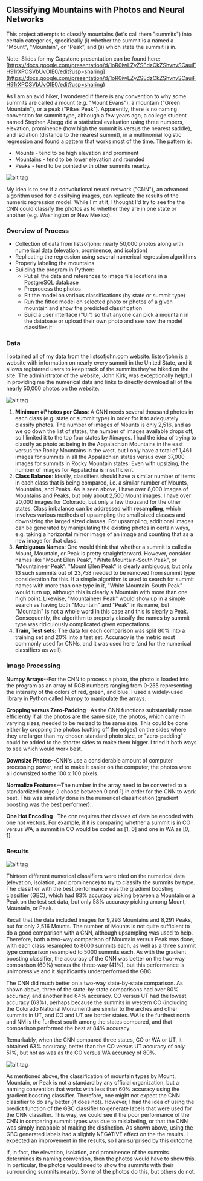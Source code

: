 ## **Classifying Mountains with Photos and Neural Networks**

This project attempts to classify mountains \(let's call them "summits"\) into certain categories, specifically \(i\) whether the summit is a named a "Mount", "Mountain", or "Peak", and \(ii\) which state the summit is in.

Note: Slides for my Capstone presentation can be found here: [https://docs.google.com/presentation/d/1oR0iwLZyZSEdzCkZShvnvSCauiFH91rXPOSVbUvOIE0/edit?usp=sharing](https://docs.google.com/presentation/d/1oR0iwLZyZSEdzCkZShvnvSCauiFH91rXPOSVbUvOIE0/edit?usp=sharing)

As I am an avid hiker, I wondered if there is any convention to why some summits are called a mount \(e.g. "Mount Evans"\), a mountain \("Green Mountain"\), or a peak \("Pikes Peak"\). Apparently, there is no naming convention for summit type, although a few years ago, a college student named Stephen Abegg did a statistical evaluation using three numbers, elevation, prominence \(how high the summit is versus the nearest saddle\), and isolation \(distance to the nearest summit\), in a multinomial logistic regression and found a pattern that works most of the time. The pattern is:

* Mounts - tend to be high elevation and prominent
* Mountains - tend to be lower elevation and rounded
* Peaks - tend  to be pointed with other summits nearby.

![alt tag](images/Abegg_writeup.png)

My idea is to see if a convolutional neural network \("CNN"\), an advanced algorithm used for classifying images, can replicate the results of the numeric regression model. While I'm at it, I thought I'd try to see the the CNN could classify the photos as to whether they are in one state or another (e.g. Washington or New Mexico).

### Overview of Process

* Collection of data from listsofjohn: nearly 50,000 photos along with numerical data \(elevation, prominence, and isolation\)
* Replicating the regression using several numerical regression algorithms
* Properly labeling the mountains
* Building the program in Python:
  * Put all the data and references to image file locations in a PostgreSQL database
  * Preprocess the photos
  * Fit the model on various classifications \(by state or summit type\)
  * Run the fitted model on selected photo or photos of a given mountain and show the predicted classification
  * Build a user interface \("UI"\) so that anyone can pick a mountain in the database or  upload their own photo and see how the model classifies it.

### Data

I obtained all of my data from the listsofjohn.com website. listsofjohn is a website with information on nearly every summit in the United State, and it allows registered users to keep track of the summits they've hiked on the site. The administrator of the website, John Kirk, was exceptionally helpful in providing me the numerical data and links to directly download all of the nearly 50,000 photos on the website.

![alt tag](images/summits_table.png)

1. **Minimum \#Photos per Class**: A CNN needs several thousand photos in each class \(e.g. state or summit type\) in order for it to adequately classify photos. The number of images of Mounts is only 2,516, and as we go down the list of states, the number of images available drops off, so I limited it to the top four states by \#images. I had the idea of trying to classify as photo as being in the Appalachian Mountains in the east versus the Rocky Mountains in the west, but I only have a total of 1,461 images for summits in all the Appalachian states versus over 37,000 images for summits in Rocky Mountain states. Even with upsizing, the number of images for Appalachia is insufficient.
2. **Class Balance**: Ideally, classifiers should have a similar number of items in each class that is being compared, i.e. a similar number of Mounts, Mountains, and Peaks. As is seen above, I have over 8,000 images of Mountains and Peaks, but only about 2,500 Mount images. I have over 20,000 images for Colorado, but only a few thousand for the other states. Class imbalance can be addressed with **resampling**, which involves various methods of upsampling the small sized classes and downsizing the larged sized classes. For upsampling, additional images can be generated by manipulating the existing photos in certain ways, e.g. taking a horizontal mirror image of an image and counting that as a new image for that class.
3. **Ambiguous Names**: One would think that whether a summit is called a Mount, Mountain, or Peak is pretty straightforward. However, consider names like "Mount Ellen Peak", "White Mountain-South Peak",  or "Mountaineer Peak".  "Mount Ellen Peak" is clearly ambiguous, but only 13 such summits out of 23,758 needed to be removed from summit type consideration for this. If a simple algorithm is used to search for summit names with more than one type in it, "White Mountain-South Peak" would turn up, although this is clearly a Mountain with more than one high point. Likewise, "Mountaineer Peak" would show up in a simple search as having both "Mountain" and "Peak" in its name, but "Mountain" is not a whole word in this case and this is clearly a Peak. Consequently, the algorithm to properly classify the names by summit type was ridiculously complicated given expectations.
4. **Train, Test sets:** The data for each comparison was split 80% into a training set and 20% into a test set. Accuracy is the metric most commonly used for CNNs, and it was used here \(and for the numerical classifiers as well\).

### Image Processing

**Numpy Arrays**--For the CNN to process a photo, the photo is loaded into the program as an array of RGB numbers ranging from 0-255 representing the intensity of the colors of red, green, and blue. I used a widely-used library in Python called Numpy to manipulate the arrays.

**Cropping versus Zero-Padding**--As the CNN functions substantially more efficiently if all the photos are the same size, the photos, which came in varying sizes, needed to be resized to the same size. This could be done either by cropping the photos \(cutting off the edges\) on the sides where they are larger than my chosen standard photo size, or "zero-padding" could be added to the shorter sides to make them bigger. I tried it both ways to see which would work best.

**Downsize Photos**--CNN's use a considerable amount of computer processing power, and to make it easier on the computer, the photos were all downsized to the 100 x 100 pixels.

**Normalize Features**--The number in the array need to be converted to a standardized range \(I choose between 0 and 1\) in order for the CNN to work best. This was similarly done in the numerical classification \(gradient boosting was the best performer\)..

**One Hot Encoding**--The cnn requires that classes of data be encoded with one hot vectors. For example, if it is comparing whether a summit is in CO versus WA, a summit in CO would be coded as \[1, 0\] and one in WA as \[0, 1\].

### Results

![alt tag](images/results_table_.png)

Thirteen different numerical classifiers were tried on the numerical data \(elevation, isolation, and prominence\) to try to classify the summits by type. The classifier with the best performance was the gradient boosting classifier \(GBC\), which had 83% accuracy picking between a Mountain or a Peak on the test set data, but only 58% accuracy picking among Mount, Mountain, or Peak.

Recall that the data included images for 9,293 Mountains and 8,291 Peaks, but for only 2,516 Mounts. The number of Mounts is not quite sufficient to do a good comparison with a CNN, although upsampling was used to help. Therefore, both a two-way comparison of Mountain versus Peak was done, with each class resampled to 8000 summits each, as well as a three summit type comparison resampled to 5000 summits each. As with the gradient boosting classifier, the accuracy of the CNN was better on the two-way comparison \(60%\) versus the three-way \(41%\), but this performance is unimpressive and it significantly underperformed the GBC.

The CNN did much better on a two-way state-by-state comparison. As shown above, three of the state-by-state comparisons had over 80% accuracy, and another had 64% accuracy. CO versus UT had the lowest accuracy \(63%\), perhaps because the summits in western CO \(including the Colorado National Monument\) are similar to the arches and other summits in UT, and CO and UT are border states. WA is the furthest north and NM is the furthest south among the states compared, and that comparison performed the best at 84% accuracy.

Remarkably, when the CNN compared three states, CO or WA or UT, it obtained 63% accuracy, better than the CO versus UT accuracy of only 51%, but not as was as the CO versus WA accuracy of 80%.

![alt tag](images/cnn_gbc_labels.png)

As mentioned above, the classification of mountain types by Mount, Mountain, or Peak is not a standard by any official organization, but a naming convention that works with less than 60% accuracy using the gradient boosting classifier. Therefore, one might not expect the CNN classifier to do any better \(it does not\). However, I had the idea of using the predict function of the GBC classifier to generate labels that were used for the CNN classifier. This way, we could see if the poor performance of the CNN in comparing summit types was due to mislabeling, or that the CNN was simply incapable of making the distinction. As shown above, using the GBC generated labels had a slightly NEGATIVE effect on the the results. I expected an improvement in the results, so I am surprised by this outcome.

If, in fact,  the elevation, isolation, and prominence of the summits determines its naming convention, then the photos would have to show this. In particular, the photos would need to show the summits with their surrounding summits nearby. Some of the photos do this, but others do not.
